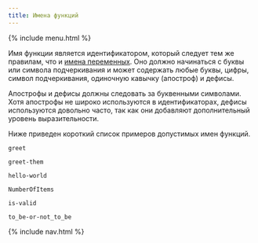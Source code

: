 ```yaml
---
title: Имена функций
---
```


{% include menu.html %}

Имя функции является идентификатором, который следует тем же правилам, что и [имена переменных](/ru/essentials/scalar-variables/identifiers). Оно должно начинаться с буквы или символа подчеркивания и может содержать любые буквы, цифры, символ подчеркивания, одиночную кавычку (апостроф) и дефисы.

Апострофы и дефисы должны следовать за буквенными символами. Хотя апострофы не широко используются в идентификаторах, дефисы используются довольно часто, так как они добавляют дополнительный уровень выразительности.

Ниже приведен короткий список примеров допустимых имен функций.

    greet

    greet-them

    hello-world

    NumberOfItems

    is-valid

    to_be-or-not_to_be

{% include nav.html %}